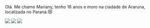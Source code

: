 Olá.
Me chamo Mariany, tenho 16 anos e moro na ciadade de Araruna, localizada no Paraná.😻

![](https://media1.tenor.com/m/gZU3n_9Nv2EAAAAC/cat-cat-stare.gif)   ![](https://media.tenor.com/4C91lUmxYV8AAAAi/binky-dog-binking-dog.gif)     ![](https://media1.tenor.com/m/L9TH3SB7chkAAAAd/maymun-mordeus.gif)
